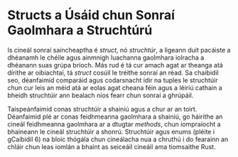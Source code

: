 # Structs a Úsáid chun Sonraí Gaolmhara a Struchtúrú

Is cineál sonraí saincheaptha é _struct_, nó _struchtúr_, a ligeann duit pacáiste a dhéanamh
le chéile agus ainmnigh luachanna gaolmhara iolracha a dhéanann suas grúpa bríoch. Más rud é
tá cur amach agat ar theanga atá dírithe ar oibiachtaí, tá _struct_ cosúil le
tréithe sonraí an réad. Sa chaibidil seo, déanfaimid comparáid agus codarsnacht idir na tuples
le struchtúir chun cur leis an méid atá ar eolas agat cheana féin agus a léiriú cathain a bheidh struchtúir ann
bealach níos fearr chun sonraí a ghrúpáil.

Taispeánfaimid conas struchtúir a shainiú agus a chur ar an toirt. Déanfaimid plé ar conas
feidhmeanna gaolmhara a shainiú, go háirithe an cineál feidhmeanna gaolmhara ar a dtugtar
_methods_, chun iompraíocht a bhaineann le cineál struchtúir a shonrú. Struchtúir agus enums
(pléite i gCaibidil 6) na bloic thógála chun cineálacha nua a chruthú i do
fearainn an chláir chun leas iomlán a bhaint as seiceáil cineáil ama tiomsaithe Rust.